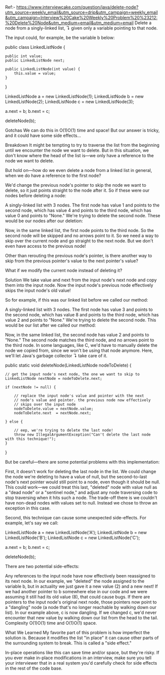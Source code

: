 Ref:- https://www.interviewcake.com/question/java/delete-node?utm_source=weekly_email&utm_source=drip&utm_campaign=weekly_email&utm_campaign=Interview%20Cake%20Weekly%20Problem%20%23212:%20Delete%20Node&utm_medium=email&utm_medium=email
Delete a node from a singly-linked list, ↴ given only a variable pointing to that node.

The input could, for example, be the variable b below:

  public class LinkedListNode {

    public int value;
    public LinkedListNode next;

    public LinkedListNode(int value) {
        this.value = value;
    }
}

LinkedListNode a = new LinkedListNode(1);
LinkedListNode b = new LinkedListNode(2);
LinkedListNode c = new LinkedListNode(3);

a.next = b;
b.next = c;

deleteNode(b);

Gotchas
We can do this in O(1)O(1) time and space! But our answer is tricky, and it could have some side effects...

Breakdown
It might be tempting to try to traverse the list from the beginning until we encounter the node we want to delete. But in this situation, we don't know where the head of the list is—we only have a reference to the node we want to delete.

But hold on—how do we even delete a node from a linked list in general, when we do have a reference to the first node?

We'd change the previous node's pointer to skip the node we want to delete, so it just points straight to the node after it. So if these were our nodes before deleting a node:

A singly-linked list with 3 nodes. The first node has value 1 and points to the second node, which has value 4 and points to the third node, which has value 0 and points to "None." We're trying to delete the second node.
These would be our nodes after our deletion:

Now, in the same linked list, the first node points to the third node. So the second node will be skipped and no arrows point to it.
So we need a way to skip over the current node and go straight to the next node. But we don't even have access to the previous node!

Other than rerouting the previous node's pointer, is there another way to skip from the previous pointer's value to the next pointer's value?

What if we modify the current node instead of deleting it?

Solution
We take value and next from the input node's next node and copy them into the input node. Now the input node's previous node effectively skips the input node's old value!

So for example, if this was our linked list before we called our method:

A singly-linked list with 3 nodes. The first node has value 3 and points to the second node, which has value 8 and points to the third node, which has value 2 and points to "None." We're trying to delete the second node.
This would be our list after we called our method:

Now, in the same linked list, the second node has value 2 and points to "None." The second node matches the third node, and no arrows point to the third node.
In some languages, like C, we'd have to manually delete the node we copied from, since we won't be using that node anymore. Here, we'll let Java's garbage collector ↴ take care of it.

  public static void deleteNode(LinkedListNode nodeToDelete) {

    // get the input node's next node, the one we want to skip to
    LinkedListNode nextNode = nodeToDelete.next;

    if (nextNode != null) {

        // replace the input node's value and pointer with the next
        // node's value and pointer. the previous node now effectively
        // skips over the input node
        nodeToDelete.value = nextNode.value;
        nodeToDelete.next  = nextNode.next;

    } else {

        // eep, we're trying to delete the last node!
        throw new IllegalArgumentException("Can't delete the last node with this technique!");
    }
}

But be careful—there are some potential problems with this implementation:

First, it doesn't work for deleting the last node in the list. We could change the node we're deleting to have a value of null, but the second-to-last node's next pointer would still point to a node, even though it should be null. This could work—we could treat this last, "deleted" node with value null as a "dead node" or a "sentinel node," and adjust any node traversing code to stop traversing when it hits such a node. The trade-off there is we couldn't have non-dead nodes with values set to null. Instead we chose to throw an exception in this case.

Second, this technique can cause some unexpected side-effects. For example, let's say we call:

  LinkedListNode a = new LinkedListNode('A');
LinkedListNode b = new LinkedListNode('B');
LinkedListNode c = new LinkedListNode('C');

a.next = b;
b.next = c;

deleteNode(b);

There are two potential side-effects:

Any references to the input node have now effectively been reassigned to its next node. In our example, we "deleted" the node assigned to the variable b, but in actuality we just gave it a new value (2) and a new next! If we had another pointer to b somewhere else in our code and we were assuming it still had its old value (8), that could cause bugs.
If there are pointers to the input node's original next node, those pointers now point to a "dangling" node (a node that's no longer reachable by walking down our list). In our example above, c is now dangling. If we changed c, we'd never encounter that new value by walking down our list from the head to the tail.
Complexity
O(1)O(1) time and O(1)O(1) space.

What We Learned
My favorite part of this problem is how imperfect the solution is. Because it modifies the list "in place" it can cause other parts of the surrounding system to break. This is called a "side effect."

In-place operations like this can save time and/or space, but they're risky. If you ever make in-place modifications in an interview, make sure you tell your interviewer that in a real system you'd carefully check for side effects in the rest of the code base.

